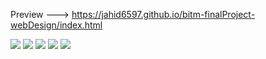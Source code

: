 Preview ---> https://jahid6597.github.io/bitm-finalProject-webDesign/index.html

![](image/index.jpg)
![](image/shop_list.png)
![](image/shop_grid.png)
![](image/single_productView.png)
![](image/sign_up.png)

